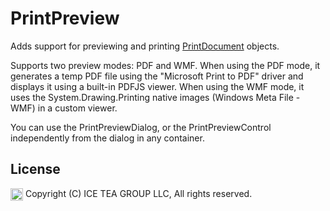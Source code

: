 PrintPreview
====

Adds support for previewing and printing [PrintDocument](https://docs.microsoft.com/en-us/dotnet/api/system.drawing.printing.printdocument) objects.

Supports two preview modes: PDF and WMF. When using the PDF mode, it generates a temp PDF file using the "Microsoft Print to PDF" driver and displays it using a built-in PDFJS viewer. When using the WMF mode, it uses the System.Drawing.Printing native images (Windows Meta File - WMF) in a custom viewer.

You can use the PrintPreviewDialog, or the PrintPreviewControl independently from the dialog in any container.


License
-------
<img src="http://iceteagroup.com/wp-content/uploads/2017/01/Square-64x64-trasp.png" height="20" align="top"> Copyright (C) ICE TEA GROUP LLC, All rights reserved.
